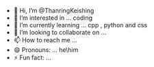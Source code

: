 - 👋 Hi, I’m @ThanringKeishing
- 👀 I’m interested in ... coding
- 🌱 I’m currently learning ... cpp , python and css
- 💞️ I’m looking to collaborate on ...
- 📫 How to reach me ...
- 😄 Pronouns: ... he\him
- ⚡ Fun fact: ...

<!---
ThanringKeishing/ThanringKeishing is a ✨ special ✨ repository because its `README.md` (this file) appears on your GitHub profile.
You can click the Preview link to take a look at your changes.
--->
